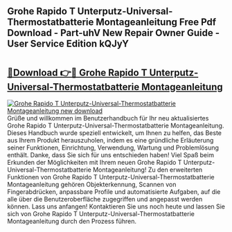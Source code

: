 ## Grohe Rapido T Unterputz-Universal-Thermostatbatterie Montageanleitung Free Pdf Download - Part-uhV New Repair Owner Guide - User Service Edition kQJyY

# <h2><a href="http://df7sfh1.blite.top/?on=Grohe+Rapido+T+Unterputz-Universal-Thermostatbatterie+Montageanleitung">🔗Download 👉🔴 Grohe Rapido T Unterputz-Universal-Thermostatbatterie Montageanleitung</a></h2>

[![Grohe Rapido T Unterputz-Universal-Thermostatbatterie Montageanleitung new download](https://i.imgur.com/lujVjoI.png)](http://df7sfh1.blite.top/?on=Grohe+Rapido+T+Unterputz-Universal-Thermostatbatterie+Montageanleitung)
Grüße und willkommen im Benutzerhandbuch für Ihr neu aktualisiertes Grohe Rapido T Unterputz-Universal-Thermostatbatterie Montageanleitung. Dieses Handbuch wurde speziell entwickelt, um Ihnen zu helfen, das Beste aus Ihrem Produkt herauszuholen, indem es eine gründliche Erläuterung seiner Funktionen, Einrichtung, Verwendung, Wartung und Problemlösung enthält. Danke, dass Sie sich für uns entschieden haben! Viel Spaß beim Erkunden der Möglichkeiten mit Ihrem neuen Grohe Rapido T Unterputz-Universal-Thermostatbatterie Montageanleitung! Zu den erweiterten Funktionen von Grohe Rapido T Unterputz-Universal-Thermostatbatterie Montageanleitung gehören Objekterkennung, Scannen von Fingerabdrücken, anpassbare Profile und automatisierte Aufgaben, auf die alle über die Benutzeroberfläche zugegriffen und angepasst werden können. Lass uns anfangen! Kontaktieren Sie uns noch heute und lassen Sie sich von Grohe Rapido T Unterputz-Universal-Thermostatbatterie Montageanleitung durch den Prozess führen.
